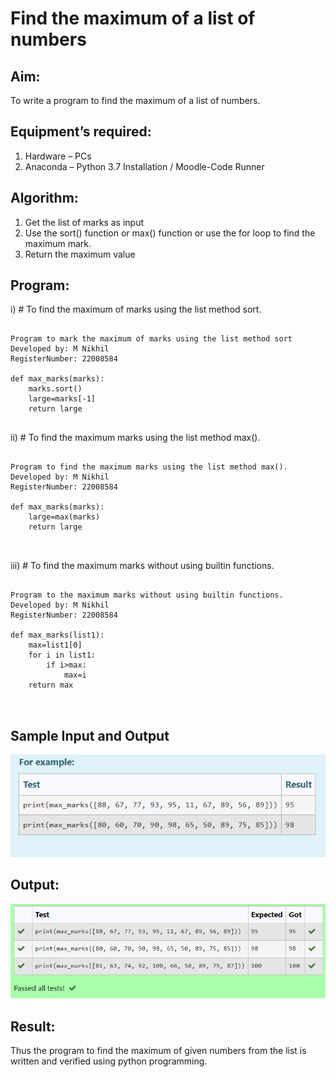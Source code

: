 # Find the maximum of a list of numbers
## Aim:
To write a program to find the maximum of a list of numbers.
## Equipment’s required:
1.	Hardware – PCs
2.	Anaconda – Python 3.7 Installation / Moodle-Code Runner
## Algorithm:
1.	Get the list of marks as input
2.	Use the sort() function or max() function or use the for loop to find the maximum mark.
3.	Return the maximum value
## Program:

i)	# To find the maximum of marks using the list method sort.
```

Program to mark the maximum of marks using the list method sort
Developed by: M Nikhil
RegisterNumber: 22008584

def max_marks(marks):
    marks.sort()
    large=marks[-1]
    return large


```

ii)	# To find the maximum marks using the list method max().
```

Program to find the maximum marks using the list method max().
Developed by: M Nikhil
RegisterNumber: 22008584

def max_marks(marks):
    large=max(marks)
    return large



```

iii) # To find the maximum marks without using builtin functions.
```

Program to the maximum marks without using builtin functions.
Developed by: M Nikhil
RegisterNumber: 22008584

def max_marks(list1):
    max=list1[0]
    for i in list1:
        if i>max:
            max=i
    return max  



```
## Sample Input and Output
![output](/example.png) 

## Output:
![OUTPUT](/max%201.png)

## Result:
Thus the program to find the maximum of given numbers from the list is written and verified using python programming.